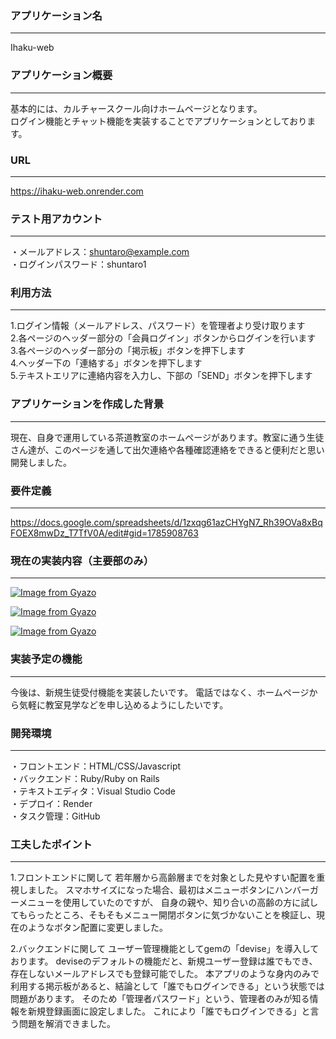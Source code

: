 ### アプリケーション名
---------------------------------------------
Ihaku-web

### アプリケーション概要
---------------------------------------------
基本的には、カルチャースクール向けホームページとなります。<br>
ログイン機能とチャット機能を実装することでアプリケーションとしております。

### URL
---------------------------------------------
https://ihaku-web.onrender.com

### テスト用アカウント
---------------------------------------------
・メールアドレス：shuntaro@example.com<br>
・ログインパスワード：shuntaro1

### 利用方法
---------------------------------------------
1.ログイン情報（メールアドレス、パスワード）を管理者より受け取ります<br>
2.各ページのヘッダー部分の「会員ログイン」ボタンからログインを行います<br>
3.各ページのヘッダー部分の「掲示板」ボタンを押下します<br>
4.ヘッダー下の「連絡する」ボタンを押下します<br>
5.テキストエリアに連絡内容を入力し、下部の「SEND」ボタンを押下します<br>

### アプリケーションを作成した背景
---------------------------------------------
現在、自身で運用している茶道教室のホームページがあります。教室に通う生徒さん達が、このページを通して出欠連絡や各種確認連絡をできると便利だと思い開発しました。

### 要件定義
---------------------------------------------
https://docs.google.com/spreadsheets/d/1zxqg61azCHYgN7_Rh39OVa8xBqFOEX8mwDz_T7TfV0A/edit#gid=1785908763

### 現在の実装内容（主要部のみ）
---------------------------------------------
[![Image from Gyazo](https://i.gyazo.com/95004a764a89d76820a068eceaa5b7ac.png)](https://gyazo.com/95004a764a89d76820a068eceaa5b7ac)

[![Image from Gyazo](https://i.gyazo.com/f8b160670ab19ad3423ee6f474d69ace.png)](https://gyazo.com/f8b160670ab19ad3423ee6f474d69ace)

[![Image from Gyazo](https://i.gyazo.com/a9ab765b283727f83c1e6e34def0cd12.png)](https://gyazo.com/a9ab765b283727f83c1e6e34def0cd12)

### 実装予定の機能
---------------------------------------------
今後は、新規生徒受付機能を実装したいです。
電話ではなく、ホームページから気軽に教室見学などを申し込めるようにしたいです。

### 開発環境
---------------------------------------------
・フロントエンド：HTML/CSS/Javascript<br>
・バックエンド：Ruby/Ruby on Rails<br>
・テキストエディタ：Visual Studio Code<br>
・デプロイ：Render<br>
・タスク管理：GitHub<br>

### 工夫したポイント
---------------------------------------------
1.フロントエンドに関して
若年層から高齢層までを対象とした見やすい配置を重視しました。
スマホサイズになった場合、最初はメニューボタンにハンバーガーメニューを使用していたのですが、
自身の親や、知り合いの高齢の方に試してもらったところ、そもそもメニュー開閉ボタンに気づかないことを検証し、現在のようなボタン配置に変更しました。

2.バックエンドに関して
ユーザー管理機能としてgemの「devise」を導入しております。
deviseのデフォルトの機能だと、新規ユーザー登録は誰でもでき、存在しないメールアドレスでも登録可能でした。
本アプリのような身内のみで利用する掲示板があると、結論として「誰でもログインできる」という状態では問題があります。
そのため「管理者パスワード」という、管理者のみが知る情報を新規登録画面に設定しました。
これにより「誰でもログインできる」と言う問題を解消できました。
